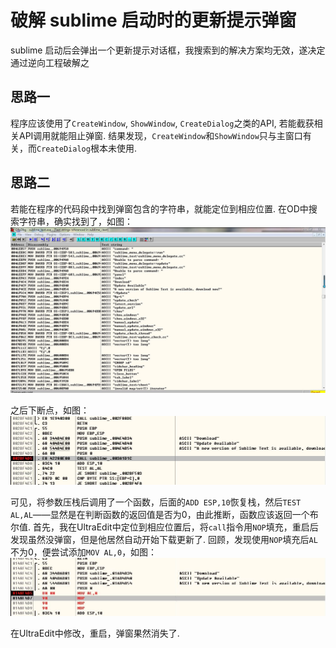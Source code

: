 # 破解 sublime 启动时的更新提示弹窗
sublime 启动后会弹出一个更新提示对话框，我搜索到的解决方案均无效，遂决定通过逆向工程破解之

## 思路一
程序应该使用了`CreateWindow`, `ShowWindow`, `CreateDialog`之类的API, 若能截获相关API调用就能阻止弹窗. 结果发现，`CreateWindow`和`ShowWindow`只与主窗口有关，而`CreateDialog`根本未使用.

## 思路二
若能在程序的代码段中找到弹窗包含的字符串，就能定位到相应位置. 在OD中搜索字符串，确实找到了，如图：
![pic1](pic/1.JPG)

之后下断点，如图：
![pic2](pic/2.JPG)

可见，将参数压栈后调用了一个函数，后面的`ADD ESP,10`恢复栈，然后`TEST AL,AL`——显然是在判断函数的返回值是否为0，由此推断，函数应该返回一个布尔值. 首先，我在UltraEdit中定位到相应位置后，将`call`指令用`NOP`填充，重启后发现虽然没弹窗，但是他居然自动开始下载更新了. 回顾，发现使用`NOP`填充后`AL`不为0，便尝试添加`MOV AL,0`，如图：
![pic3](pic/3.JPG)

在UltraEdit中修改，重启，弹窗果然消失了.